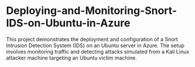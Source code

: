 # Deploying-and-Monitoring-Snort-IDS-on-Ubuntu-in-Azure
This project demonstrates the deployment and configuration of a Snort Intrusion Detection System (IDS) on an Ubuntu server in Azure. The setup involves monitoring traffic and detecting attacks simulated from a Kali Linux attacker machine targeting an Ubuntu victim machine.
